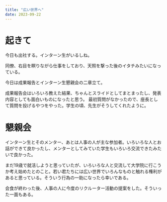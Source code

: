 ```yaml
---
title: "広い世界へ"
date: 2023-09-22
---
```


# 起きて
今日も出社する。インターン生がいるしね。

同僚、右目を瞑りながら仕事をしており、天照を撃った後のイタチみたいになっている。

今日は成果報告とインターン生懇親会の二章立て。

成果報告会はいろいろ教えた結果、ちゃんとスライドとしてまとまったし、発表内容としても面白いものになったと思う。
最初質問がなかったので、座長として質問を投げるやつをやった。学生の頃、先生がそうしてくれたように。

# 懇親会

インターン生とそのメンター、あとは人事の人が主な参加者。いろいろな人とお話ができて良かったし、メンターとしてみていた学生もいろいろ交流できたみたいで良かった。

まだ19歳で就活しようと思っていたが、いろいろな人と交流して大学院に行こうか考え始めたとのこと。若い君たちには広い世界でいろんなものと触れる権利があると思っている。そういう行為の一助になったら幸いである。


会食が終わった後、人事の人に今度のリクルーター活動の提案をした。そういった一面もある。